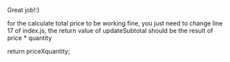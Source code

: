 Great job!:)

for the calculate total price to be working fine, you just need to change line 17 of index.js, the return value of updateSubtotal should be the result of price * quantity

 return priceXquantity;
